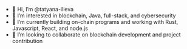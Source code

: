 - 👋 Hi, I’m @tatyana-ilieva
- 👀 I’m interested in blockchain, Java, full-stack, and cybersecurity
- 🌱 I’m currently building on-chain programs and working with Rust, Javascript, React, and node.js
- 💞️ I’m looking to collaborate on blockchain development and project contribution

<!---
tatyana-ilieva/tatyana-ilieva is a ✨ special ✨ repository because its `README.md` (this file) appears on your GitHub profile.
You can click the Preview link to take a look at your changes.
--->
